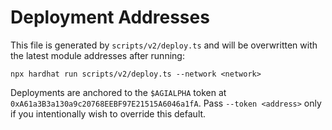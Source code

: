 # Deployment Addresses

This file is generated by `scripts/v2/deploy.ts` and will be overwritten with
the latest module addresses after running:

```
npx hardhat run scripts/v2/deploy.ts --network <network>
```

Deployments are anchored to the `$AGIALPHA` token at
`0xA61a3B3a130a9c20768EEBF97E21515A6046a1fA`. Pass `--token <address>` only if
you intentionally wish to override this default.
